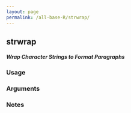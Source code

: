 ```yaml
---
layout: page
permalink: /all-base-R/strwrap/
---
```


## __strwrap__

#### _Wrap Character Strings to Format Paragraphs_

### Usage

### Arguments

### Notes
